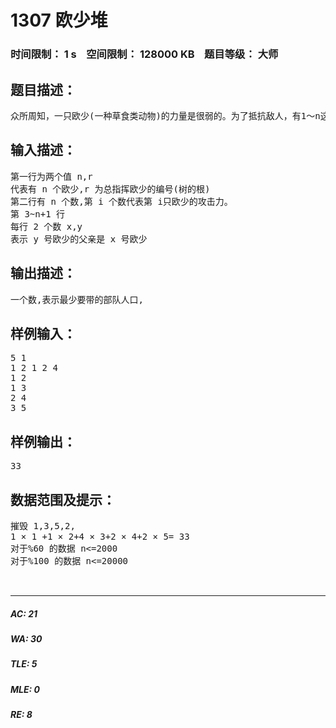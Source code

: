 # 1307 欧少堆   
### 时间限制： 1 s&nbsp;&nbsp;&nbsp;&nbsp;空间限制： 128000 KB&nbsp;&nbsp;&nbsp;&nbsp;题目等级： 大师  
## 题目描述：  

<pre>
众所周知，一只欧少(一种草食类动物)的力量是很弱的。为了抵抗敌人，有1～n这n只欧少组成了一棵树的形式。作为FFF团的一员，英勇的你决定率领部队与它们决一死战。你的部队每秒只能击败一只欧少，并且若你要击败某只欧少，必须先击败其树上的所有祖先。欧少当然是会反击的——每只欧少有一个攻击力，如果这1s它还活着，那么它就会对你们发起一次攻击(T_T)，打倒ai名队员。现在你想知道，你至少需要带多少名队员参加这项危险的任务。
</pre>
  
  
## 输入描述：  

<pre>
第一行为两个值 n,r  
代表有 n 个欧少,r 为总指挥欧少的编号(树的根)  
第二行有 n 个数,第 i 个数代表第 i只欧少的攻击力。  
第 3~n+1 行  
每行 2 个数 x,y  
表示 y 号欧少的父亲是 x 号欧少
</pre>
  
  
## 输出描述：  

<pre>
一个数,表示最少要带的部队人口,
</pre>
  
  
## 样例输入：  

<pre>
5 1  
1 2 1 2 4  
1 2  
1 3  
2 4  
3 5
</pre>
  
  
## 样例输出：  

<pre>
33
</pre>
  
  
## 数据范围及提示：  

<pre>
摧毁 1,3,5,2,  
1 × 1 +1 × 2+4 × 3+2 × 4+2 × 5= 33  
对于%60 的数据 n<=2000  
对于%100 的数据 n<=20000  
  

</pre>
  
  
***  

##### AC: 21  
##### WA: 30  
##### TLE: 5  
##### MLE: 0  
##### RE: 8  

